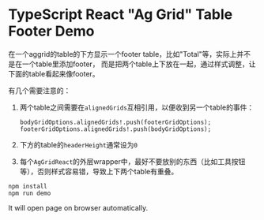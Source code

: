 TypeScript React "Ag Grid" Table Footer Demo
============================================

在一个aggrid的table的下方显示一个footer table，比如"Total"等，实际上并不是在一个table里添加footer，
而是把两个table上下放在一起，通过样式调整，让下面的table看起来像footer。

有几个需要注意的：

1. 两个table之间需要在`alignedGrids`互相引用，以便收到另一个table的事件：
    ```
    bodyGridOptions.alignedGrids!.push(footerGridOptions);
    footerGridOptions.alignedGrids!.push(bodyGridOptions);
    ```

2. 下方的table的`headerHeight`通常设为`0` 

3. 每个`AgGridReact`的外层wrapper中，最好不要放别的东西（比如工具按钮等），否则样式容易错，导致上下两个table有重叠。

```
npm install
npm run demo
```

It will open page on browser automatically.
